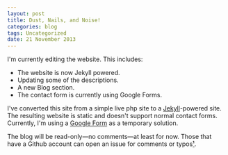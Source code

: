 ```yaml
---
layout: post
title: Dust, Nails, and Noise!
categories: blog
tags: Uncategorized
date: 21 November 2013
---
```


I'm currently editing the website.  This includes:

* The website is now Jekyll powered.
* Updating some of the descriptions.
* A new Blog section.
* The contact form is currently using Google Forms.

I've converted this site from a simple live php site to a [Jekyll][jekyll]-powered site.  The resulting website is static and doesn't support normal contact forms.  Currently, I'm using a [Google Form][google-form] as a temporary solution.

The blog will be read-only—no comments—at least for now.  Those that have a Github account can open an issue for comments or typos[¹][github].

[jekyll]: http://jekyllrb.com/
[google-form]: http://www.google.com/google-d-s/createforms.html
[github]: https://github.com/kgust/kgust.github.io
